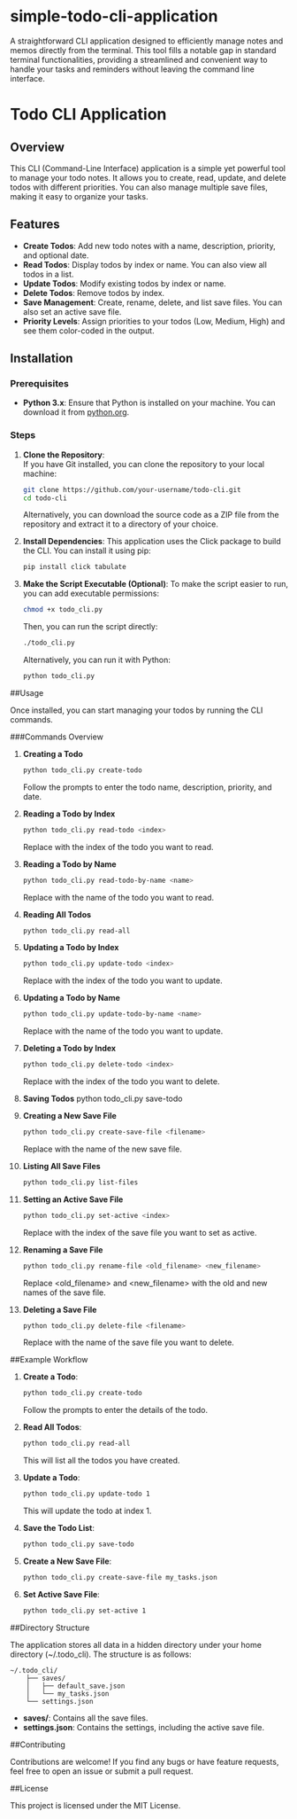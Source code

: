 # simple-todo-cli-application
A straightforward CLI application designed to efficiently manage notes and memos directly from the terminal. This tool fills a notable gap in standard terminal functionalities, providing a streamlined and convenient way to handle your tasks and reminders without leaving the command line interface.

# Todo CLI Application

## Overview

This CLI (Command-Line Interface) application is a simple yet powerful tool to manage your todo notes. It allows you to create, read, update, and delete todos with different priorities. You can also manage multiple save files, making it easy to organize your tasks.

## Features

- **Create Todos**: Add new todo notes with a name, description, priority, and optional date.
- **Read Todos**: Display todos by index or name. You can also view all todos in a list.
- **Update Todos**: Modify existing todos by index or name.
- **Delete Todos**: Remove todos by index.
- **Save Management**: Create, rename, delete, and list save files. You can also set an active save file.
- **Priority Levels**: Assign priorities to your todos (Low, Medium, High) and see them color-coded in the output.

## Installation

### Prerequisites

- **Python 3.x**: Ensure that Python is installed on your machine. You can download it from [python.org](https://www.python.org/).

### Steps

1. **Clone the Repository**:  
   If you have Git installed, you can clone the repository to your local machine:
   ```bash
   git clone https://github.com/your-username/todo-cli.git
   cd todo-cli
   ```
   Alternatively, you can download the source code as a ZIP file from the repository and extract it to a directory of your choice.

2. **Install Dependencies**:
   This application uses the Click package to build the CLI. You can install it using pip:
   ```bash
   pip install click tabulate
   ```

3. **Make the Script Executable (Optional)**:
   To make the script easier to run, you can add executable permissions:
   ```bash
   chmod +x todo_cli.py
   ```
   Then, you can run the script directly:
   ```bash
   ./todo_cli.py
   ```
   Alternatively, you can run it with Python:
   ```bash
   python todo_cli.py
   ```

##Usage

Once installed, you can start managing your todos by running the CLI commands.

###Commands Overview

1. **Creating a Todo**
   ```bash
   python todo_cli.py create-todo
   ```
   Follow the prompts to enter the todo name, description, priority, and date.

2. **Reading a Todo by Index**
   ```bash
   python todo_cli.py read-todo <index>
   ```
   Replace <index> with the index of the todo you want to read.

3. **Reading a Todo by Name**
   ```bash
   python todo_cli.py read-todo-by-name <name>
   ```
   Replace <name> with the name of the todo you want to read.

4. **Reading All Todos**
   ```bash
   python todo_cli.py read-all
   ```

5. **Updating a Todo by Index**
   ```bash
   python todo_cli.py update-todo <index>
   ```
   Replace <index> with the index of the todo you want to update.

6. **Updating a Todo by Name**
   ```bash
   python todo_cli.py update-todo-by-name <name>
   ```
   Replace <name> with the name of the todo you want to update.

7. **Deleting a Todo by Index**
   ```bash
   python todo_cli.py delete-todo <index>
   ```
   Replace <index> with the index of the todo you want to delete.

8. **Saving Todos**
   python todo_cli.py save-todo

9. **Creating a New Save File**
   ```bash
   python todo_cli.py create-save-file <filename>
   ```
   Replace <filename> with the name of the new save file.

10. **Listing All Save Files**
    ```bash
    python todo_cli.py list-files
    ```

11. **Setting an Active Save File**
    ```bash
    python todo_cli.py set-active <index>
    ```
    Replace <index> with the index of the save file you want to set as active.

12. **Renaming a Save File**
    ```bash
    python todo_cli.py rename-file <old_filename> <new_filename>
    ```
    Replace <old_filename> and <new_filename> with the old and new names of the save file.

13. **Deleting a Save File**
    ```bash
    python todo_cli.py delete-file <filename>
    ```
    Replace <filename> with the name of the save file you want to delete.

##Example Workflow

1. **Create a Todo**:
   ```bash
   python todo_cli.py create-todo
   ```
   Follow the prompts to enter the details of the todo.

2. **Read All Todos**:
   ```bash
   python todo_cli.py read-all
   ```
   This will list all the todos you have created.

3. **Update a Todo**:
   ```bash
   python todo_cli.py update-todo 1
   ```
   This will update the todo at index 1.

4. **Save the Todo List**:
   ```bash
   python todo_cli.py save-todo
   ```

5. **Create a New Save File**:
   ```bash
   python todo_cli.py create-save-file my_tasks.json
   ```

6. **Set Active Save File**:
   ```bash
   python todo_cli.py set-active 1
   ```

##Directory Structure

The application stores all data in a hidden directory under your home directory (~/.todo_cli). The structure is as follows:

```
~/.todo_cli/
    ├── saves/
    │   ├── default_save.json
    │   └── my_tasks.json
    └── settings.json
```

- **saves/**: Contains all the save files.
- **settings.json**: Contains the settings, including the active save file.

##Contributing

Contributions are welcome! If you find any bugs or have feature requests, feel free to open an issue or submit a pull request.

##License

This project is licensed under the MIT License.
